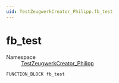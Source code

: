 ```yaml
---
uid: TestZeugwerkCreator_Philipp.fb_test
---
```

# fb_test
  <div class="facts text-secondary">
    <dl><dt>Namespace</dt><dd><a class="xref" href="../TestZeugwerkCreator_Philipp/fb_test.md">TestZeugwerkCreator_Philipp</a></dd></dl>
  
  </div>



<div class="codewrapper">
    <pre><code class="lang-st hljs">FUNCTION_BLOCK fb_test
</code></pre></div>

